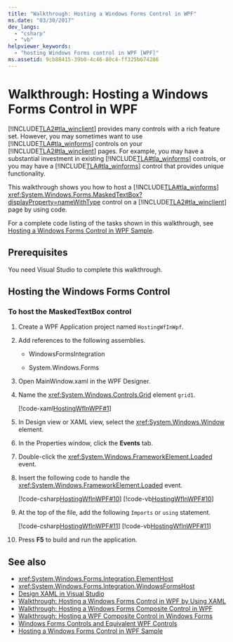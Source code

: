 ```yaml
---
title: "Walkthrough: Hosting a Windows Forms Control in WPF"
ms.date: "03/30/2017"
dev_langs:
  - "csharp"
  - "vb"
helpviewer_keywords:
  - "hosting Windows Forms control in WPF [WPF]"
ms.assetid: 9cb88415-39b0-4c46-80c4-ff325b674286
---
```

# Walkthrough: Hosting a Windows Forms Control in WPF

[!INCLUDE[TLA2#tla_winclient](../../../../includes/tla2sharptla-winclient-md.md)] provides many controls with a rich feature set. However, you may sometimes want to use [!INCLUDE[TLA#tla_winforms](../../../../includes/tlasharptla-winforms-md.md)] controls on your [!INCLUDE[TLA2#tla_winclient](../../../../includes/tla2sharptla-winclient-md.md)] pages. For example, you may have a substantial investment in existing [!INCLUDE[TLA#tla_winforms](../../../../includes/tlasharptla-winforms-md.md)] controls, or you may have a [!INCLUDE[TLA#tla_winforms](../../../../includes/tlasharptla-winforms-md.md)] control that provides unique functionality.

This walkthrough shows you how to host a [!INCLUDE[TLA#tla_winforms](../../../../includes/tlasharptla-winforms-md.md)] <xref:System.Windows.Forms.MaskedTextBox?displayProperty=nameWithType> control on a [!INCLUDE[TLA2#tla_winclient](../../../../includes/tla2sharptla-winclient-md.md)] page by using code.

For a complete code listing of the tasks shown in this walkthrough, see [Hosting a Windows Forms Control in WPF Sample](https://go.microsoft.com/fwlink/?LinkID=160057).

## Prerequisites

You need Visual Studio to complete this walkthrough.

## Hosting the Windows Forms Control

### To host the MaskedTextBox control

1. Create a WPF Application project named `HostingWfInWpf`.

2. Add references to the following assemblies.

    - WindowsFormsIntegration

    - System.Windows.Forms

3. Open MainWindow.xaml in the WPF Designer.

4. Name the <xref:System.Windows.Controls.Grid> element `grid1`.

     [!code-xaml[HostingWfInWPF#1](~/samples/snippets/csharp/VS_Snippets_Wpf/HostingWfInWPF/CSharp/HostingWfInWPF/Window1.xaml#1)]

5. In Design view or XAML view, select the <xref:System.Windows.Window> element.

6. In the Properties window, click the **Events** tab.

7. Double-click the <xref:System.Windows.FrameworkElement.Loaded> event.

8. Insert the following code to handle the <xref:System.Windows.FrameworkElement.Loaded> event.

     [!code-csharp[HostingWfInWPF#10](~/samples/snippets/csharp/VS_Snippets_Wpf/HostingWfInWPF/CSharp/HostingWfInWPF/Window1.xaml.cs#10)]
     [!code-vb[HostingWfInWPF#10](~/samples/snippets/visualbasic/VS_Snippets_Wpf/HostingWfInWPF/VisualBasic/HostingWfInWpf/Window1.xaml.vb#10)]

9. At the top of the file, add the following `Imports` or `using` statement.

     [!code-csharp[HostingWfInWPF#11](~/samples/snippets/csharp/VS_Snippets_Wpf/HostingWfInWPF/CSharp/HostingWfInWPF/Window1.xaml.cs#11)]
     [!code-vb[HostingWfInWPF#11](~/samples/snippets/visualbasic/VS_Snippets_Wpf/HostingWfInWPF/VisualBasic/HostingWfInWpf/Window1.xaml.vb#11)]

10. Press **F5** to build and run the application.

## See also

- <xref:System.Windows.Forms.Integration.ElementHost>
- <xref:System.Windows.Forms.Integration.WindowsFormsHost>
- [Design XAML in Visual Studio](/visualstudio/xaml-tools/designing-xaml-in-visual-studio)
- [Walkthrough: Hosting a Windows Forms Control in WPF by Using XAML](walkthrough-hosting-a-windows-forms-control-in-wpf-by-using-xaml.md)
- [Walkthrough: Hosting a Windows Forms Composite Control in WPF](walkthrough-hosting-a-windows-forms-composite-control-in-wpf.md)
- [Walkthrough: Hosting a WPF Composite Control in Windows Forms](walkthrough-hosting-a-wpf-composite-control-in-windows-forms.md)
- [Windows Forms Controls and Equivalent WPF Controls](windows-forms-controls-and-equivalent-wpf-controls.md)
- [Hosting a Windows Forms Control in WPF Sample](https://go.microsoft.com/fwlink/?LinkID=160057)
